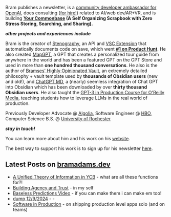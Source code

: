 Bram publishes a newsletter, is a [community developer ambassador for OpenAI](https://platform.openai.com/ambassadors), does consulting ([for hire!](https://www.bramadams.dev/consulting/)) related to AI/web dev/AR+VR, and is building **[Your Commonbase](https://bramses.notion.site/Your-Commonbase-BETA-10b034182ddd8038b9ffe11cc2833713) (A Self Organizing Scrapbook with Zero Stress Storing, Searching, and Sharing).**

**_other projects and experiences include_**

Bram is the creator of [Stenography](https://stenography.dev), an API and [VSC Extension](https://marketplace.visualstudio.com/items?itemName=Stenography.stenography) that automatically documents code on save, which went **[#1 on Product Hunt](https://www.producthunt.com/products/stenography#stenography)**. He also created [MapGPT](https://chat.openai.com/g/g-Pw20OIj6o-mapgpt), a GPT that creates a personalized tour guide from anywhere in the world and has been a featured GPT on the GPT Store and used in more than **one hundred thousand conversations**. He also is the author of [Bramses' Highly Opinionated Vault](https://github.com/bramses/bramses-highly-opinionated-vault-2023), an extremely detailed philosophy + vault template used by **thousands of Obsidian users** (new and old!), and [ChatGPT MD](https://github.com/bramses/chatgpt-md), a (nearly) seemless integration of Chat GPT into Obsidian which has been downloaded by over **thirty thousand Obsidian users**. He also taught the [GPT-3 in Production Course for O'Reilly Media](https://www.oreilly.com/live-events/gpt-3-in-production/0636920065944/0636920071443/), teaching students how to leverage LLMs in the real world of production.

Previously Developer Advocate @ [Algolia](https://www.algolia.com/), Software Engineer @ [HBO](https://www.hbo.com/), Computer Science B.S. @ [University of Rochester](https://rochester.edu/)

**_stay in touch!_**

You can learn more about him and his work on his [website](https://www.bramadams.dev/about/). 

The best way to support his work is to sign up for his newsletter [here](https://www.bramadams.dev/#/portal/).


## Latest Posts on [bramadams.dev](https://www.bramadams.dev/)

<!--START_SECTION:feed-->
* [A Unified Theory of Information in YCB](https:&#x2F;&#x2F;www.bramadams.dev&#x2F;a-unified-theory-of-information-in-ycb&#x2F;) - what are all these functions for?!
* [Building Agency and Trust](https:&#x2F;&#x2F;www.bramadams.dev&#x2F;building-agency-and-trust&#x2F;) - in my self
* [Baseless Predictions Video](https:&#x2F;&#x2F;www.bramadams.dev&#x2F;baseless-predictions-video&#x2F;) - if you can make them i can make em too!
* [dump 12&#x2F;9&#x2F;2024](https:&#x2F;&#x2F;www.bramadams.dev&#x2F;dump-12-9-2024&#x2F;) - -
* [Software in Production](https:&#x2F;&#x2F;www.bramadams.dev&#x2F;software-in-production&#x2F;) - on shipping production level apps solo (and on teams)
<!--END_SECTION:feed-->
